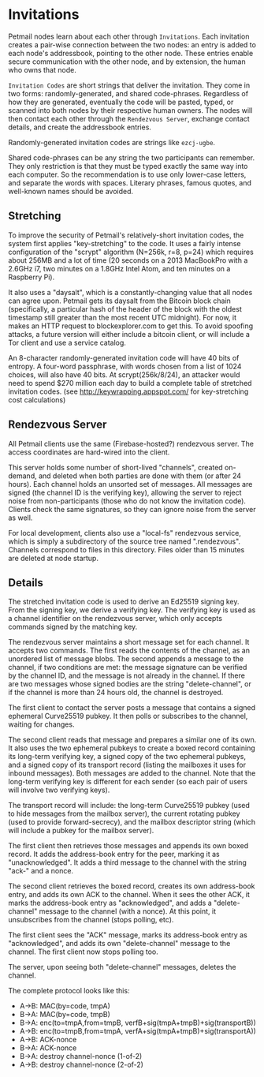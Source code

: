 # Invitations


Petmail nodes learn about each other through `Invitations`. Each invitation
creates a pair-wise connection between the two nodes: an entry is added to
each node's addressbook, pointing to the other node. These entries enable
secure communication with the other node, and by extension, the human who
owns that node.

`Invitation Codes` are short strings that deliver the invitation. They come
in two forms: randomly-generated, and shared code-phrases. Regardless of how
they are generated, eventually the code will be pasted, typed, or scanned
into both nodes by their respective human owners. The nodes will then contact
each other through the `Rendezvous Server`, exchange contact details, and
create the addressbook entries.

Randomly-generated invitation codes are strings like `ezcj-ugbe`.

Shared code-phrases can be any string the two participants can remember. They
only restriction is that they must be typed exactly the same way into each
computer. So the recommendation is to use only lower-case letters, and
separate the words with spaces. Literary phrases, famous quotes, and
well-known names should be avoided.


## Stretching

To improve the security of Petmail's relatively-short invitation codes, the
system first applies "key-stretching" to the code. It uses a fairly intense
configuration of the "scrypt" algorithm (N=256k, r=8, p=24) which requires
about 256MB and a lot of time (20 seconds on a 2013 MacBookPro with a 2.6GHz
i7, two minutes on a 1.8GHz Intel Atom, and ten minutes on a Raspberry Pi).

It also uses a "daysalt", which is a constantly-changing value that all nodes
can agree upon. Petmail gets its daysalt from the Bitcoin block chain
(specifically, a particular hash of the header of the block with the oldest
timestamp still greater than the most recent UTC midnight). For now, it makes
an HTTP request to blockexplorer.com to get this. To avoid spoofing attacks,
a future version will either include a bitcoin client, or will include a Tor
client and use a service catalog.

An 8-character randomly-generated invitation code will have 40 bits of
entropy. A four-word passphrase, with words chosen from a list of 1024
choices, will also have 40 bits. At scrypt(256k/8/24), an attacker would need
to spend $270 million each day to build a complete table of stretched
invitation codes. (see http://keywrapping.appspot.com/ for key-stretching
cost calculations)

## Rendezvous Server

All Petmail clients use the same (Firebase-hosted?) rendezvous server. The
access coordinates are hard-wired into the client.

This server holds some number of short-lived "channels", created on-demand,
and deleted when both parties are done with them (or after 24 hours). Each
channel holds an unsorted set of messages. All messages are signed (the
channel ID is the verifying key), allowing the server to reject noise from
non-participants (those who do not know the invitation code). Clients check
the same signatures, so they can ignore noise from the server as well.

For local development, clients also use a "local-fs" rendezvous service,
which is simply a subdirectory of the source tree named ".rendezvous".
Channels correspond to files in this directory. Files older than 15 minutes
are deleted at node startup.

## Details

The stretched invitation code is used to derive an Ed25519 signing key. From
the signing key, we derive a verifying key. The verifying key is used as a
channel identifier on the rendezvous server, which only accepts commands
signed by the matching key.

The rendezvous server maintains a short message set for each channel. It
accepts two commands. The first reads the contents of the channel, as an
unordered list of message blobs. The second appends a message to the channel,
if two conditions are met: the message signature can be verified by the
channel ID, and the message is not already in the channel. If there are two
messages whose signed bodies are the string "delete-channel", or if the
channel is more than 24 hours old, the channel is destroyed.

The first client to contact the server posts a message that contains a
signed ephemeral Curve25519 pubkey. It then polls or subscribes to the
channel, waiting for changes.

The second client reads that message and prepares a similar one of its own.
It also uses the two ephemeral pubkeys to create a boxed record containing
its long-term verifying key, a signed copy of the two ephemeral pubkeys, and
a signed copy of its transport record (listing the mailboxes it uses for
inbound messages). Both messages are added to the channel. Note that the
long-term verifying key is different for each sender (so each pair of users
will involve two verifying keys).

The transport record will include: the long-term Curve25519 pubkey (used to
hide messages from the mailbox server), the current rotating pubkey (used to
provide forward-secrecy), and the mailbox descriptor string (which will
include a pubkey for the mailbox server).

The first client then retrieves those messages and appends its own boxed
record. It adds the address-book entry for the peer, marking it as
"unacknowledged". It adds a third message to the channel with the string
"ack-" and a nonce.

The second client retrieves the boxed record, creates its own address-book
entry, and adds its own ACK to the channel. When it sees the other ACK, it
marks the address-book entry as "acknowledged", and adds a "delete-channel"
message to the channel (with a nonce). At this point, it unsubscribes from
the channel (stops polling, etc).

The first client sees the "ACK" message, marks its address-book entry as
"acknowledged", and adds its own "delete-channel" message to the channel. The
first client now stops polling too.

The server, upon seeing both "delete-channel" messages, deletes the channel.

The complete protocol looks like this:

* A->B: MAC(by=code, tmpA)
* B->A: MAC(by=code, tmpB)
* B->A: enc(to=tmpA,from=tmpB, verfB+sig(tmpA+tmpB)+sig(transportB))
* A->B: enc(to=tmpB,from=tmpA, verfA+sig(tmpA+tmpB)+sig(transportA))
* A->B: ACK-nonce
* B->A: ACK-nonce
* B->A: destroy channel-nonce (1-of-2)
* A->B: destroy channel-nonce (2-of-2)
